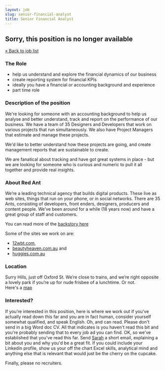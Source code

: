 ```yaml
---
layout: job
slug: senior-financial-analyst
title: Senior Financial Analyst
---
```


<div class="job-not-available">
  <h2>Sorry, this position is no longer available</h2>
  <a href="/jobs/" title="Work with us">« Back to job list</a>
</div>

### The Role

* help us understand and explore the financial dynamics of our business
* create reporting system for financial KPIs
* ideally you have a financial or accounting background and experience
* part time role

### Description of the position

We're looking for someone with an accounting background to help us analyse and better understand, track and report on the performance of our business. We have a team of 35 Designers and Developers that work on various projects that run simultaneously. We also have Project Managers that estimate and manage these projects.

We'd like to better understand how these projects are going, and create management reports that are sustainable to create.

We are fanatical about tracking and have got great systems in place - but we are looking for someone who is curious and numeric to pull it all together and provide real insights.

<div class="redant-parallax parallax-6"></div>

### About Red Ant

We’re a leading technical agency that builds digital products. These live as web sites, things that run on your phone, or in social networks. There are 35 Ants, consisting of developers, front enders, designers, producers and content people. We’ve been around for a while (18 years now) and have a great group of staff and customers.

You can read more of the <a href="/about-redant">backstory here</a>

Some of the sites we work on are:

* <a href="http://12wbt.com/tour">12wbt.com</a>,
* <a href="http://www.beautyheaven.com.au">beautyheaven.com.au</a> and
* <a href="http://www.huggies.com.au">huggies.com.au</a>

### Location

Surry Hills, just off Oxford St. We’re close to trains, and we’re right opposite a lovely park if you’re up for nude frisbee of a lunchtime. Or not.<br>
Here's a <a href="/about">map</a>

### Interested?

If you’re interested in this position, here is where we work out if you've actually read down this far and you are in fact human, consider yourself somewhat qualified, and speak English. Oh, and can read. Please don't send in a big Word doc CV. All that indicates is you haven't read this bit and you're probably sending that to every job ad you can find.
OK, so we've established that you've read this far. Send <a href="mailto:jobs@redant.com.au">Sarah</a> a short email, explaining a bit about you and why you'd be a great fit. If you could include your Linkedin profile, show us your off the chart Excel skills, analytical mind and anything else that is relevant that would just be the cherry on the cupcake.

Finally, please no recruiters.
